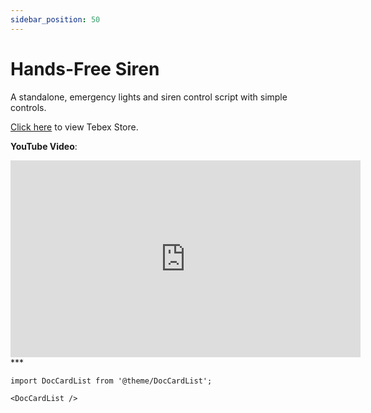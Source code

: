 ```yaml
---
sidebar_position: 50
---
```


# Hands-Free Siren

A standalone, emergency lights and siren control script with simple controls.

[Click here](https://store.inferno-collection.com/package/hands-free-siren) to view Tebex Store.

**YouTube Video**:
<iframe width="560" height="315" src="https://www.youtube.com/embed/TXnIRF7YFFk?si=M773e0cEmYpntcW4" title="YouTube video player" frameborder="0" allow="accelerometer; autoplay; clipboard-write; encrypted-media; gyroscope; picture-in-picture; web-share" referrerpolicy="strict-origin-when-cross-origin" allowfullscreen></iframe>
***

```mdx-code-block
import DocCardList from '@theme/DocCardList';

<DocCardList />
```
